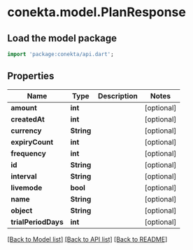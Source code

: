 # conekta.model.PlanResponse

## Load the model package
```dart
import 'package:conekta/api.dart';
```

## Properties
Name | Type | Description | Notes
------------ | ------------- | ------------- | -------------
**amount** | **int** |  | [optional] 
**createdAt** | **int** |  | [optional] 
**currency** | **String** |  | [optional] 
**expiryCount** | **int** |  | [optional] 
**frequency** | **int** |  | [optional] 
**id** | **String** |  | [optional] 
**interval** | **String** |  | [optional] 
**livemode** | **bool** |  | [optional] 
**name** | **String** |  | [optional] 
**object** | **String** |  | [optional] 
**trialPeriodDays** | **int** |  | [optional] 

[[Back to Model list]](../README.md#documentation-for-models) [[Back to API list]](../README.md#documentation-for-api-endpoints) [[Back to README]](../README.md)


